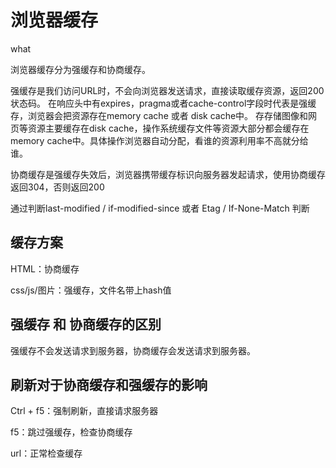 # 浏览器缓存

what

浏览器缓存分为强缓存和协商缓存。

强缓存是我们访问URL时，不会向浏览器发送请求，直接读取缓存资源，返回200状态码。
在响应头中有expires，pragma或者cache-control字段时代表是强缓存，浏览器会把资源存在memory cache 或者 disk cache中。
存存储图像和网页等资源主要缓存在disk cache，操作系统缓存文件等资源大部分都会缓存在memory cache中。具体操作浏览器自动分配，看谁的资源利用率不高就分给谁。

协商缓存是强缓存失效后，浏览器携带缓存标识向服务器发起请求，使用协商缓存返回304，否则返回200

通过判断last-modified / if-modified-since 或者 Etag / If-None-Match 判断

## 缓存方案

HTML：协商缓存

css/js/图片：强缓存，文件名带上hash值


## 强缓存 和 协商缓存的区别

强缓存不会发送请求到服务器，协商缓存会发送请求到服务器。

## 刷新对于协商缓存和强缓存的影响

Ctrl + f5：强制刷新，直接请求服务器

f5：跳过强缓存，检查协商缓存

url：正常检查缓存



